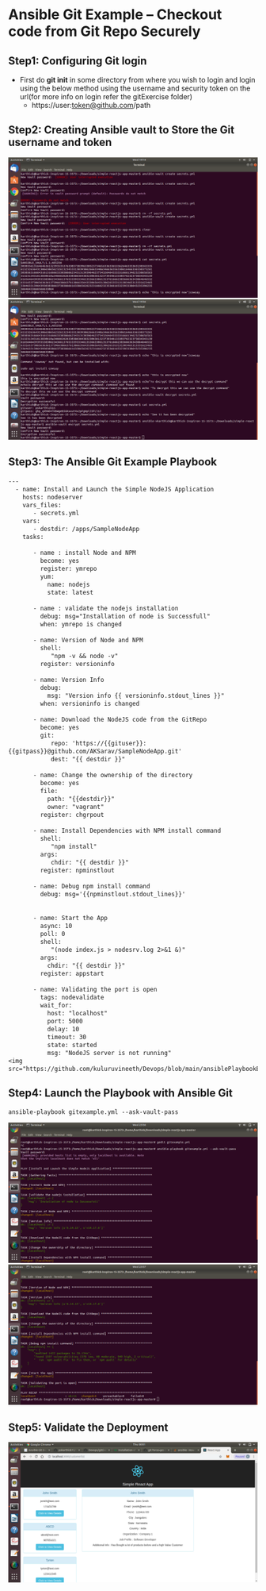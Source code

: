 # Ansible Git Example – Checkout code from Git Repo Securely

## Step1: Configuring Git login
- First do **git init** in some directory from where you wish to login and login using the below method using the username and security token on the url(for more info on login refer the gitExercise folder)
  - https://user:token@github.com/path

## Step2:  Creating Ansible vault to Store the Git username and token
<img src="https://github.com/kuluruvineeth/Devops/blob/main/ansiblePlaybookExercise/screenshots/1.png">
<img src="https://github.com/kuluruvineeth/Devops/blob/main/ansiblePlaybookExercise/screenshots/2.png">

## Step3:  The Ansible Git Example Playbook
```
---
  - name: Install and Launch the Simple NodeJS Application
    hosts: nodeserver
    vars_files:
       - secrets.yml
    vars:
       - destdir: /apps/SampleNodeApp
    tasks:

       - name : install Node and NPM
         become: yes
         register: ymrepo
         yum:
           name: nodejs
           state: latest

       - name : validate the nodejs installation
         debug: msg="Installation of node is Successfull"
         when: ymrepo is changed

       - name: Version of Node and NPM
         shell:
            "npm -v && node -v"
         register: versioninfo

       - name: Version Info
         debug:
           msg: "Version info {{ versioninfo.stdout_lines }}"
         when: versioninfo is changed

       - name: Download the NodeJS code from the GitRepo
         become: yes
         git:
            repo: 'https://{{gituser}}:{{gitpass}}@github.com/AKSarav/SampleNodeApp.git'
            dest: "{{ destdir }}"

       - name: Change the ownership of the directory
         become: yes
         file:
           path: "{{destdir}}"
           owner: "vagrant"
         register: chgrpout

       - name: Install Dependencies with NPM install command
         shell:
            "npm install"
         args:
            chdir: "{{ destdir }}"
         register: npminstlout

       - name: Debug npm install command
         debug: msg='{{npminstlout.stdout_lines}}'


       - name: Start the App
         async: 10
         poll: 0
         shell:
            "(node index.js > nodesrv.log 2>&1 &)"
         args:
           chdir: "{{ destdir }}"
         register: appstart

       - name: Validating the port is open
         tags: nodevalidate
         wait_for:
           host: "localhost"
           port: 5000
           delay: 10
           timeout: 30
           state: started
           msg: "NodeJS server is not running"
<img src="https://github.com/kuluruvineeth/Devops/blob/main/ansiblePlaybookExercise/screenshots/3.png">
```

## Step4:  Launch the Playbook with Ansible Git
```
ansible-playbook gitexample.yml --ask-vault-pass
```
<img src="https://github.com/kuluruvineeth/Devops/blob/main/ansiblePlaybookExercise/screenshots/4.png">
<img src="https://github.com/kuluruvineeth/Devops/blob/main/ansiblePlaybookExercise/screenshots/5.png">

## Step5: Validate the Deployment
<img src="https://github.com/kuluruvineeth/Devops/blob/main/ansiblePlaybookExercise/screenshots/6.png">
